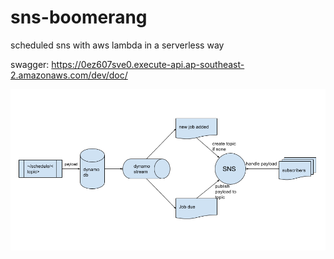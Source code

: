 # sns-boomerang
scheduled sns with aws lambda in a serverless way

swagger: https://0ez607sve0.execute-api.ap-southeast-2.amazonaws.com/dev/doc/

![boomerang](boomerang.png)
